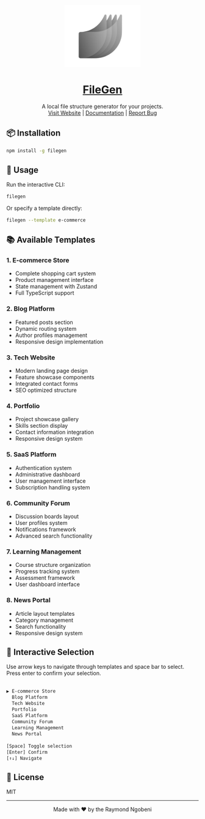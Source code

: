 <div align="center">
  <img src="https://github.com/Ubaton/filegen-package/blob/main/public/GrayFIleGen.png" alt="FileGen Logo" width="200"/>

# [FileGen](https://filegen.vercel.app/)

A local file structure generator for your projects.  
 [Visit Website](https://filegen.vercel.app/) | [Documentation](https://filegen.vercel.app/) | [Report Bug](https://github.com/yourusername/filegen-package/issues)

</div>

## 📦 Installation

```bash
npm install -g filegen
```

## 🚀 Usage

Run the interactive CLI:

```bash
filegen
```

Or specify a template directly:

```bash
filegen --template e-commerce
```

## 📚 Available Templates

### 1. E-commerce Store

- Complete shopping cart system
- Product management interface
- State management with Zustand
- Full TypeScript support

### 2. Blog Platform

- Featured posts section
- Dynamic routing system
- Author profiles management
- Responsive design implementation

### 3. Tech Website

- Modern landing page design
- Feature showcase components
- Integrated contact forms
- SEO optimized structure

### 4. Portfolio

- Project showcase gallery
- Skills section display
- Contact information integration
- Responsive design system

### 5. SaaS Platform

- Authentication system
- Administrative dashboard
- User management interface
- Subscription handling system

### 6. Community Forum

- Discussion boards layout
- User profiles system
- Notifications framework
- Advanced search functionality

### 7. Learning Management

- Course structure organization
- Progress tracking system
- Assessment framework
- User dashboard interface

### 8. News Portal

- Article layout templates
- Category management
- Search functionality
- Responsive design system

## 🎯 Interactive Selection

Use arrow keys to navigate through templates and space bar to select. Press enter to confirm your selection.

```

▶ E-commerce Store
  Blog Platform
  Tech Website
  Portfolio
  SaaS Platform
  Community Forum
  Learning Management
  News Portal

[Space] Toggle selection
[Enter] Confirm
[↑↓] Navigate

```

## 📄 License

MIT

---

<div align="center">
  Made with ❤️ by the Raymond Ngobeni
</div>
